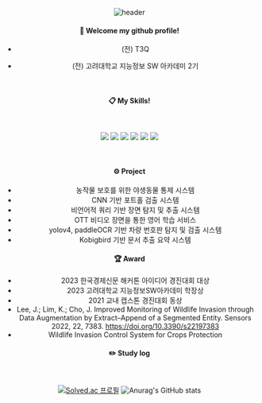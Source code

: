 <div align="center">
  
  ![header](https://capsule-render.vercel.app/api?type=cylinder&color=000000&height=150&section=header&text=KangMinLim&fontColor=ffffff&fontSize=70&animation=fadeIn&fontAlignY=55&desc=%20&descAlignY=62&descAlign=62)
  <br/>
#### :wave: Welcome my github profile!

- (전) T3Q
- (전) 고려대학교 지능정보 SW 아카데미 2기

  <br/>

#### :clipboard: My Skills!
  <br/>
<p>  
  <img src="https://img.shields.io/badge/Python-3776AB?style=flat-square&logo=Python&logoColor=FFFFFF"/>
  <img src="https://img.shields.io/badge/Pytorch-EE4C2C?style=flat-square&logo=Pytorch&logoColor=FFFFFF"/>
  <img src="https://img.shields.io/badge/Tensorflow-FF6F00?style=flat-square&logo=Tensorflow&logoColor=FFFFFF"/>
  <img src="https://img.shields.io/badge/GitHub-181717?style=flat-square&logo=GitHub&logoColor=FFFFFF"/>
  <img src="https://img.shields.io/badge/Docker-2496ED?style=flat-square&logo=Docker&logoColor=FFFFFF"/>
  <img src="https://img.shields.io/badge/Ubuntu-E95420?style=flat-square&logo=Ubuntu&logoColor=FFFFFF"/>
</p>
  <br/>

#### ⚙️ Project
- 농작물 보호를 위한 야생동물 통제 시스템
- CNN 기반 포트홀 검출 시스템
- 비언어적 쿼리 기반 장면 탐지 및 추출 시스템
- OTT 비디오 장면을 통한 영어 학습 서비스
- yolov4, paddleOCR 기반 차량 번호판 탐지 및 검출 시스템
- Kobigbird 기반 문서 추출 요약 시스템
#### 🏆 Award
- 2023 한국경제신문 해커톤 아이디어 경진대회 대상
- 2023 고려대학교 지능정보SW아카데미 학장상
- 2021 교내 캡스톤 경진대회 동상
- Lee, J.; Lim, K.; Cho, J. Improved Monitoring of Wildlife Invasion through Data Augmentation by Extract–Append of a Segmented Entity. Sensors 2022, 22, 7383. https://doi.org/10.3390/s22197383
- Wildlife Invasion Control System for Crops Protection
#### ✏️ Study log

  <br/>

[![Solved.ac 프로필](http://mazassumnida.wtf/api/generate_badge?boj=kmlim0893)](https://solved.ac/kmlim0893)
![Anurag's GitHub stats](https://github-readme-stats.vercel.app/api?username=KangminLim&show_icons=true&theme=radical)

     
</div>

